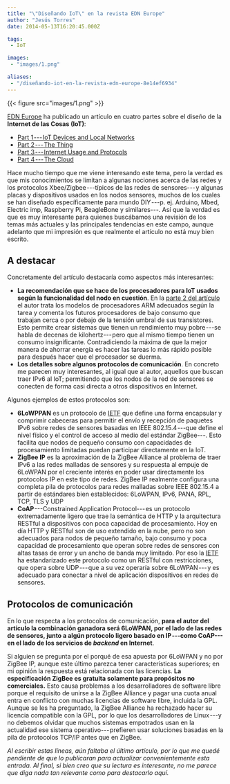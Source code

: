 ```yaml
---
title: "\"Diseñando IoT\" en la revista EDN Europe"
author: "Jesús Torres"
date: 2014-05-13T16:20:45.000Z

tags:
 - IoT

images:
 - "images/1.png" 

aliases:
 - "/diseñando-iot-en-la-revista-edn-europe-8e14ef6934"
---
```


{{< figure src="images/1.png" >}}

[EDN Europe](http://www.edn-europe.com/) ha publicado un artículo en cuatro partes sobre el diseño de la **Internet de las Cosas (IoT)**:

* [Part 1 --- IoT Devices and Local Networks](http://www.edn.com/5G/4428131/Designing-IoT-Part-1-IoT-Devices-and-Local-Networks-)
* [Part 2 --- The Thing](http://www.edn.com/5G/4428905/Designing-IoT-Part-II-The-Thing)
* [Part 3 --- Internet Usage and Protocols](http://www.edn.com/5G/4429615/Designing-for-IoT-Part-III-Internet-Usage-and-Protocols)
* [Part 4 --- The Cloud](http://www.edn.com/5G/4429618/Designing-for-IoT-Part-IV-The-Cloud)

Hace mucho tiempo que me viene interesando este tema, pero la verdad es que mis conocimientos se limitan a algunas nociones acerca de las redes y los protocolos Xbee/Zigbee ---típicos de las redes de sensores--- y algunas placas y dispositivos usados en los nodos sensores, muchos de los cuales se han diseñado específicamente para mundo DIY ---p. ej. Arduino, Mbed, Electric imp, Raspberry Pi, BeagleBone y similares---.
Así que la verdad es que es muy interesante para quienes buscábamos una revisión de los temas más actuales y las principales tendencias en este campo, aunque adelanto que mi impresión es que realmente el artículo no está muy bien escrito.

## A destacar

Concretamente del artículo destacaría como aspectos más interesantes:

* **La recomendación que se hace de los procesadores para IoT usados según la funcionalidad del nodo en cuestión**.
En la [parte 2 del artículo](http://www.edn.com/5G/4428905/Designing-IoT-Part-II-The-Thing) el autor trata los modelos de procesadores ARM adecuados según la tarea y comenta los futuros procesadores de bajo consumo que trabajan cerca o por debajo de la tensión umbral de sus transistores.
Esto permite crear sistemas que tienen un rendimiento muy pobre ---se habla de decenas de kilohertz--- pero que al mismo tiempo tienen un consumo insignificante.
  Contradiciendo la máxima de que la mejor manera de ahorrar energía es hacer las tareas lo más rápido posible para después hacer que el procesador se duerma.
* **Los detalles sobre algunos protocolos de comunicación**.
En concreto me parecen muy interesantes, al igual que al autor, aquellos que buscan traer IPv6 al IoT; permitiendo que los nodos de la red de sensores se conecten de forma casi directa a otros dispositivos en Internet.

Algunos ejemplos de estos protocolos son:

* **6LoWPPAN** es un protocolo de [IETF](http://es.wikipedia.org/wiki/Internet_Engineering_Task_Force) que define una forma encapsular y comprimir cabeceras para permitir el envío y recepción de paquetes IPv6 sobre redes de sensores basadas en IEEE 802.15.4 ---que define el nivel físico y el control de acceso al medio del estándar ZigBee---.
Esto facilita que nodos de pequeño consumo con capacidades de procesamiento limitadas puedan participar directamente en la IoT.
* **ZigBee IP** es la aproximación de la ZigBee Alliance al problema de traer IPv6 a las redes malladas de sensores y su respuesta al empuje de 6LoWPAN por el creciente interés en poder usar directamente los protocolos IP en este tipo de redes.
ZigBee IP realmente configura una completa pila de protocolos para redes malladas sobre IEEE 802.15.4 a partir de estándares bien establecidos: 6LoWPAN, IPv6, PANA, RPL, TCP, TLS y UDP
* **CoAP** ---Constrained Application Protocol--- es un protocolo extremadamente ligero que trae la semántica de HTTP y la arquitectura RESTful a dispositivos con poca capacidad de procesamiento.
Hoy en día HTTP y RESTful son de uso extendido en la nube, pero no son adecuados para nodos de pequeño tamaño, bajo consumo y poca capacidad de procesamiento que operan sobre redes de sensores con altas tasas de error y un ancho de banda muy limitado.
Por eso la [IETF](http://es.wikipedia.org/wiki/Internet_Engineering_Task_Force) ha estandarizado este protocolo como un RESTful con restricciones, que opera sobre UDP --- que a su vez operaría sobre 6LoWPAN --- y es adecuado para conectar a nivel de aplicación dispositivos en redes de sensores.

## Protocolos de comunicación

En lo que respecta a los protocolos de comunicación, **para el autor del artículo la combinación ganadora será 6LoWPAN, por el lado de las redes de sensores, junto a algún protocolo ligero basado en IP ---como CoAP--- en el lado de los servicios de _backend_ en Internet**.

Si alguien se pregunta por el porqué de esa apuesta por 6LoWPAN y no por ZigBee IP, aunque este último parezca tener características superiores; en mi opinión la respuesta está relacionada con las licencias.
**La especificación ZigBee es gratuita solamente para propósitos no comerciales.**
Esto causa problemas a los desarrolladores de software libre porque el requisito de unirse a la ZigBee Alliance y pagar una cuota anual entra en conflicto con muchas licencias de software libre, incluida la GPL.
Aunque se les ha preguntado, la ZigBee Alliance ha rechazado hacer su licencia compatible con la GPL, por lo que los desarrolladores de Linux ---y no debemos olvidar que muchos sistemas empotrados usan en la actualidad ese sistema operativo--- prefieren usar soluciones basadas en la pila de protocolos TCP/IP antes que en ZigBee.

_Al escribir estas líneas, aún faltaba el último artículo, por lo que me quedé pendiente de que lo publicaran para actualizar convenientemente esta entrada._
_Al final, si bien creo que su lectura es interesante, no me parece que diga nada tan relevante como para destacarlo aquí._
